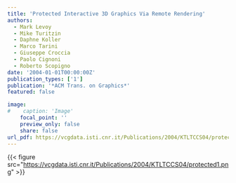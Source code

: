 ```yaml
---
title: 'Protected Interactive 3D Graphics Via Remote Rendering'
authors:
  - Mark Levoy
  - Mike Turitzin
  - Daphne Koller
  - Marco Tarini
  - Giuseppe Croccia
  - Paolo Cignoni
  - Roberto Scopigno
date: '2004-01-01T00:00:00Z'
publication_types: ['1']
publication: '*ACM Trans. on Graphics*'
featured: false

image:
#    caption: 'Image'
    focal_point: ''
    preview_only: false
    share: false
url_pdf: https://vcgdata.isti.cnr.it/Publications/2004/KTLTCCS04/protected.pdf
---
```

{{< figure src="https://vcgdata.isti.cnr.it/Publications/2004/KTLTCCS04/protected1.png" >}}
